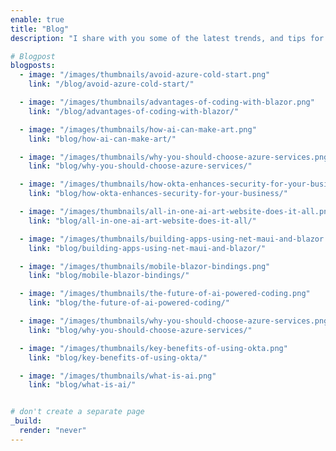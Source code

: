 ```yaml
---
enable: true
title: "Blog"
description: "I share with you some of the latest trends, and tips for web development. Whether you are a beginner or a professional, I hope you will find something useful and inspiring here."

# Blogpost
blogposts:
  - image: "/images/thumbnails/avoid-azure-cold-start.png"
    link: "/blog/avoid-azure-cold-start/"

  - image: "/images/thumbnails/advantages-of-coding-with-blazor.png"
    link: "/blog/advantages-of-coding-with-blazor/"

  - image: "/images/thumbnails/how-ai-can-make-art.png"
    link: "blog/how-ai-can-make-art/"

  - image: "/images/thumbnails/why-you-should-choose-azure-services.png"
    link: "blog/why-you-should-choose-azure-services/"

  - image: "/images/thumbnails/how-okta-enhances-security-for-your-business.png"
    link: "blog/how-okta-enhances-security-for-your-business/"

  - image: "/images/thumbnails/all-in-one-ai-art-website-does-it-all.png"
    link: "blog/all-in-one-ai-art-website-does-it-all/"

  - image: "/images/thumbnails/building-apps-using-net-maui-and-blazor.png"
    link: "blog/building-apps-using-net-maui-and-blazor/"

  - image: "/images/thumbnails/mobile-blazor-bindings.png"
    link: "blog/mobile-blazor-bindings/"

  - image: "/images/thumbnails/the-future-of-ai-powered-coding.png"
    link: "blog/the-future-of-ai-powered-coding/"

  - image: "/images/thumbnails/why-you-should-choose-azure-services.png"
    link: "blog/why-you-should-choose-azure-services/"

  - image: "/images/thumbnails/key-benefits-of-using-okta.png"
    link: "blog/key-benefits-of-using-okta/"

  - image: "/images/thumbnails/what-is-ai.png"
    link: "blog/what-is-ai/"


# don't create a separate page
_build:
  render: "never"
---
```


